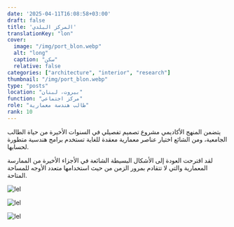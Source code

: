 ```yaml
---
date: '2025-04-11T16:08:58+03:00'
draft: false
title: 'المركز البلدي'
translationKey: "lon"
cover:
  image: "/img/port_blon.webp"
  alt: "long"
  caption: "سكن"
  relative: false
categories: ["architecture", "interior", "research"]
thumbnail: "/img/port_blon.webp"
type: "posts"
location: "بيروت، لبنان"
function: "مركز اجتماعي"
role: "طالب هندسة معمارية"
rank: 10
---
```


يتضمن المنهج الأكاديمي مشروع تصميم تفصيلي في السنوات الأخيرة من حياة الطالب الجامعية، ومن الشائع اختيار عناصر معمارية معقدة للغاية تستخدم برامج هندسية متطورة لحسابها.

لقد اقترحت العودة إلى الأشكال البسيطة الشائعة في الأجزاء الأخيرة من الممارسة المعمارية والتي لا تتقادم بمرور الزمن من حيث استخدامها متعدد الأوجه للمساحة المتاحة.

![lel](/img/s1.webp)

![lel](/img/s2.webp)

![lel](/img/s3.webp)